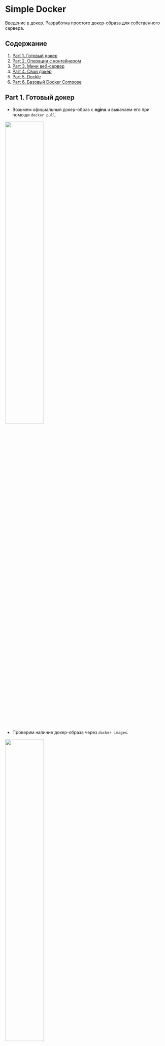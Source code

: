 # Simple Docker

Введение в докер. Разработка простого докер-образа для собственного сервера.


## Содержание 

1. [Part 1. Готовый докер](#part-1-готовый-докер)
2. [Part 2. Операции с контейнером](#part-2-операции-с-контейнером)
3. [Part 3. Мини веб-сервер](#part-3-мини-веб-сервер)
4. [Part 4. Свой докер](#part-4-свой-докер)
5. [Part 5. Dockle](#part-5-dockle)
6. [Part 6. Базовый Docker Compose](#part-6-базовый-docker-compose)


## Part 1. Готовый докер

- Возьмем официальный докер-образ с **nginx** и выкачаем его при помощи `docker pull`. 

<img  src="Screens/Part1/1.png"  width="50%" />

- Проверим наличие докер-образа через `docker images`.

<img  src="Screens/Part1/2.png"  width="50%" />

- Запустим докер-образ через `docker run -d [image_id|repository]`.

<img  src="Screens/Part1/3.png"  width="50%" />

- Проверим, что образ запустился через `docker ps`


<img  src="Screens/Part1/4.png"  width="50%" />

- Посмотрим информацию о контейнере через `docker inspect [container_id|container_name]`.

<img  src="Screens/Part1/5.png"  width="50%" />

- По выводу команды определим и поместим в отчёт:
  - Размер контейнера
  <img  src="Screens/Part1/8.png"  width="20%" />
  - Список замапленных портов
  <img  src="Screens/Part1/7.png"  width="20%" />
  - Ip контейнера
  <img  src="Screens/Part1/6.png"  width="20%" />

- Остановим докер образ через `docker stop [container_id|container_name]`.

<img  src="Screens/Part1/9.png"  width="50%" />

- Проверим, что образ остановился через `docker ps`.

<img  src="Screens/Part1/10.png"  width="50%" />

- Запустим докер с портами 80 и 443 в контейнере, замапленными на такие же порты на локальной машине, через команду *run*.

<img  src="Screens/Part1/11.png"  width="50%" />

- Проверим, что в браузере по адресу *localhost:80* доступна стартовая страница **nginx**.

<img  src="Screens/Part1/12.png"  width="50%" />

- Перезапустим докер контейнер через `docker restart [container_id|container_name]`.

<img  src="Screens/Part1/13.png"  width="50%" />

- Проверим через `docker ps` , что контейнер перезапустился.

<img  src="Screens/Part1/14.png"  width="50%" />

## Part 2. Операции с контейнером

- Прочитаем конфигурационный файл *nginx.conf* внутри докер контейнера через команду *exec*.

<img  src="Screens/Part2/1.png"  width="50%" />

- Создаем на локальной машине файл *nginx.conf* используя команду `touch nginx.conf`

- Настраиваем в нем по пути */status* отдачу страницы статуса сервера **nginx**.

<img  src="Screens/Part2/2.png"  width="50%" />

- Скопируем созданный файл *nginx.conf* внутрь докер-образа через команду `docker cp`.

<img  src="Screens/Part2/3.png"  width="50%" />

- Перезапустим **nginx** внутри докер-образа через команду *exec*.

<img  src="Screens/Part2/4.png"  width="50%" />

- Проверим, что по адресу `localhost:80/status` отдается страничка со статусом сервера **nginx**.

<img  src="Screens/Part2/5.png"  width="50%" />

- Экспортируем контейнер в файл *container.tar* через команду *export*.

<img  src="Screens/Part2/6.png"  width="50%" />

- Остановим контейнер.

<img  src="Screens/Part2/7.png"  width="50%" />

- Удалим образ через `docker rmi [image_id|repository]`, не удаляя перед этим контейнеры.

<img  src="Screens/Part2/8.png"  width="50%" />

- Удалим остановленный контейнер.

<img  src="Screens/Part2/9.png"  width="50%" />

- Импортируем контейнер обратно через команду *import*.

<img  src="Screens/Part2/11.png"  width="50%" />

- Запустим импортированный контейнер.

<img  src="Screens/Part2/12.png"  width="50%" />

- Проверь, что по адресу *localhost:80/status* отдается страничка со статусом сервера **nginx**.

<img  src="Screens/Part2/13.png"  width="50%" />


## Part 3. Мини веб-сервер

- Напишем мини-сервер на **C** и **FastCgi**, который будет возвращать простейшую страничку с надписью `Hello World!`.

<img  src="Screens/Part3/1.png"  width="50%" />

- Запустим написанный мини-сервер через *spawn-fcgi* на порту 8080. Для этого:
    - Создадим контейнер с замапленным портом `81`.

    <img  src="Screens/Part3/2.png"  width="50%" />

    - Откроем интерактивный терминал внутри контейнера команджой `docker exec -it part3 /bin/bash`

    <img  src="Screens/Part3/3.png"  width="50%" />

    - Установим необходимые бибилотеки используя команды:
        - `apt-get update`  
        - `apt-get install gcc` 
        - `apt-get install spawn-fcgi` 
        - `apt-get install libfcgi-dev`
    
    - Скопируем наш минисервер в контейнер.

    <img  src="Screens/Part3/4.png"  width="50%" />

    - Скомпилируем мини-сервер.

    <img  src="Screens/Part3/5.png"  width="50%" />

    - Запустим наш мини-сервер.

    <img  src="Screens/Part3/6.png"  width="50%" />

- Напишем свой *nginx.conf*, который будет проксировать все запросы с 81 порта на *127.0.0.1:8080*.

<img  src="Screens/Part3/7.png"  width="50%" />

- Скопируем *nginx.conf* в контейнер.

<img  src="Screens/Part3/8.png"  width="50%" />

- Проверим, что в браузере по *localhost:81* отдается написанная тобой страничка.

<img  src="Screens/Part3/9.png"  width="50%" />


- На локальной машине положим созданный файл `nginx.conf` по пути `./nginx/nginx.conf`.


## Part 4. Свой докер

- Напишем свой докер-образ, который:
    - собирает исходники мини сервера на FastCgi из [Части 3](#part-3-мини-веб-сервер);
    - запускает его на 8080 порту;
    - копирует внутрь образа написанный *./nginx/nginx.conf*;
    - запускает **nginx**.

<img  src="Screens/Part4/1.png"  width="50%" />

- Соберем написанный докер-образ через `docker build` при этом указав имя и тег.

<img  src="Screens/Part4/2.png"  width="50%" />

- Проверим что образ появился 

<img  src="Screens/Part4/8.png"  width="50%" />

- Запустим собранный докер-образ с маппингом 81 порта на 80 на локальной машине и маппингом папки *./nginx* внутрь контейнера по адресу, где лежат конфигурационные файлы **nginx**'а

<img  src="Screens/Part4/3.png"  width="50%" />

- Проверим, что по localhost:80 доступна страничка написанного мини сервера.

<img  src="Screens/Part4/4.png"  width="50%" />

- Допишем в *./nginx/nginx.conf* проксирование странички */status*, по которой надо отдавать статус сервера **nginx**.

<img  src="Screens/Part4/5.png"  width="50%" />

- Перезапустим докер-образ.

<img  src="Screens/Part4/6.png"  width="50%" />

- Проверим, что теперь по *localhost:80/status* отдается страничка со статусом **nginx**

<img  src="Screens/Part4/7.png"  width="50%" />


## Part 5. Dockle

- Просканируем образ из предыдущего задания через `dockle [image_id|repository]`.

<img  src="Screens/Part5/1.png"  width="50%" />

- Исправим образ так, чтобы при проверке через **dockle** не было ошибок и предупреждений.

<img  src="Screens/Part5/2.png"  width="50%" />

- Сканируем образ снова.

<img  src="Screens/Part5/3.png"  width="50%" />

## Part 6. Базовый Docker Compose

- Напишем файл *docker-compose.yml*, с помощью которого:
    - Подними докер-контейнер из [Части 5](#part-5-инструмент-dockle) _(он должен работать в локальной сети, т.е. не нужно использовать инструкцию **EXPOSE** и мапить порты на локальную машину)_.
    - Подними докер-контейнер с **nginx**, который будет проксировать все запросы с 8080 порта на 81 порт первого контейнера.
    Замапь 8080 порт второго контейнера на 80 порт локальной машины.

<img  src="Screens/Part6/1.png"  width="50%" />

- Соберем и запустим проект с помощью команд `docker-compose build` и `docker-compose up`.

<img  src="Screens/Part6/2.png"  width="50%" />
<img  src="Screens/Part6/3.png"  width="50%" />

- Проверим, что в браузере по *localhost:80* отдается написанная страничка, как и ранее.

<img  src="Screens/Part6/4.png"  width="50%" />

[**К содержанию**](#Содержание) 













